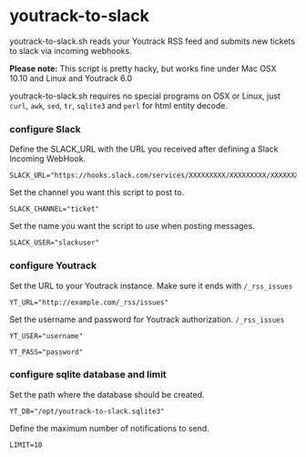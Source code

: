 # youtrack-to-slack

youtrack-to-slack.sh reads your Youtrack RSS feed and submits new tickets to slack via incoming webhooks.

**Please note:** This script is pretty hacky, but works fine under Mac OSX 10.10 and Linux and Youtrack 6.0

youtrack-to-slack.sh requires no special programs on OSX or Linux, just ``curl``, ``awk``, ``sed``, ``tr``, ``sqlite3`` and ``perl`` for html entity decode.

### configure Slack

Define the SLACK_URL with the URL you received after defining a Slack Incoming WebHook.

```shell
SLACK_URL="https://hooks.slack.com/services/XXXXXXXXX/XXXXXXXXX/XXXXXXXXXXXXXXXXXXXXXXXX"
```

Set the channel you want this script to post to.

```shell
SLACK_CHANNEL="ticket"
```

Set the name you want the script to use when posting messages.
```shell
SLACK_USER="slackuser"
```

### configure Youtrack

Set the URL to your Youtrack instance. Make sure it ends with `/_rss_issues`

```shell
YT_URL="http://example.com/_rss/issues"
```

Set the username and password for Youtrack authorization. `/_rss_issues`

```shell
YT_USER="username"
```

```shell
YT_PASS="password"
```

### configure sqlite database and limit

Set the path where the database should be created.

```shell
YT_DB="/opt/youtrack-to-slack.sqlite3"
```

Define the maximum number of notifications to send.

```shell
LIMIT=10
```
